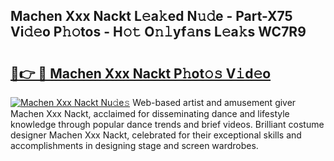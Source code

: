 ## Machen Xxx Nackt L𝚎a𝚔ed N𝚞𝚍e - Part-X75 Vi𝚍𝚎o P𝚑𝚘tos - H𝚘𝚝 O𝚗𝚕yf𝚊ns L𝚎a𝚔s WC7R9

# <h2><a href="http://kf5qhoq.oniu.top/?m=Machen+Xxx+Nackt">🔗👉 🔴 Machen Xxx Nackt P𝚑ot𝚘𝚜 V𝚒d𝚎o</a></h2>

[![Machen Xxx Nackt Nu𝚍e𝚜](https://i.imgur.com/0qMVB7G.gif)](http://kf5qhoq.oniu.top/?m=Machen+Xxx+Nackt)
Web-based artist and amusement giver Machen Xxx Nackt, acclaimed for disseminating dance and lifestyle knowledge through popular dance trends and brief videos. Brilliant costume designer Machen Xxx Nackt, celebrated for their exceptional skills and accomplishments in designing stage and screen wardrobes.  
